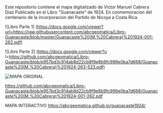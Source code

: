 Este repositorio contiene el mapa digitalizado de Victor Manuel Cabrera Diaz
Publicado en el Libro "Guanacaste" de 1924.
En conmemoracion del centenario de la incorporacion del Partido de Nicoya a Costa Rica.

![Libro Parte 1] (https://docs.google.com/viewer?url=https://raw.githubusercontent.com/abcgeomatica/Libro-Guanacaste/blob/master/Guanacaste%20(M.%20Cabrera)%201924-001-262.pdf)

![Libro Parte 2] (https://docs.google.com/viewer?u l=https://github.com/abcgeomatica/Libro-Guanacaste/blob/e957bd3c914ab8d22cb9f9e8b9fc999e0ba7d668/Guanacaste%20(M.%20Cabrera)%201924-263-523.pdf)

![MAPA ORIGINAL](https://github.com/abcgeomatica/guanacaste1924/blob/326ead36c9acbff712124d3dbc2abc6faaf7264f/MapaGuanacaste1924.png)


https://github.com/abcgeomatica/Libro-Guanacaste/blob/e957bd3c914ab8d22cb9f9e8b9fc999e0ba7d668/Guanacaste%20(M.%20Cabrera)%201924-001-262.pdf

MAPA INTERACTIVO
https://abcgeomatica.github.io/guanacaste1924/


